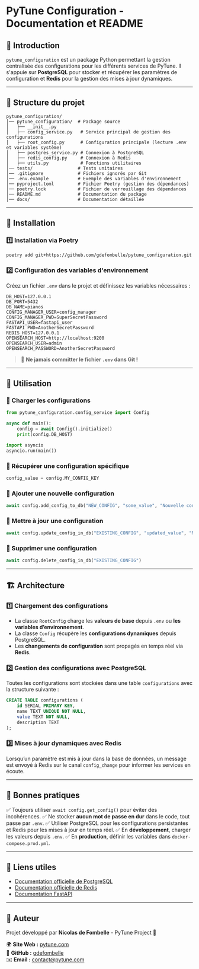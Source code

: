 # PyTune Configuration - Documentation et README

## 📌 Introduction
`pytune_configuration` est un package Python permettant la gestion centralisée des configurations pour les différents services de PyTune. Il s'appuie sur **PostgreSQL** pour stocker et récupérer les paramètres de configuration et **Redis** pour la gestion des mises à jour dynamiques.

---

## 📁 Structure du projet
```
pytune_configuration/
│── pytune_configuration/  # Package source
│   ├── __init__.py
│   ├── config_service.py   # Service principal de gestion des configurations
│   ├── root_config.py      # Configuration principale (lecture .env et variables système)
│   ├── postgres_service.py # Connexion à PostgreSQL
│   ├── redis_config.py     # Connexion à Redis
│   ├── utils.py            # Fonctions utilitaires
│── tests/                 # Tests unitaires
│── .gitignore             # Fichiers ignorés par Git
│── .env.example           # Exemple des variables d'environnement
│── pyproject.toml         # Fichier Poetry (gestion des dépendances)
│── poetry.lock            # Fichier de verrouillage des dépendances
│── README.md              # Documentation du package
│── docs/                  # Documentation détaillée
```

---

## 🔧 Installation

### 1️⃣ Installation via Poetry
```bash
poetry add git+https://github.com/gdefombelle/pytune_configuration.git
```

### 2️⃣ Configuration des variables d'environnement
Créez un fichier `.env` dans le projet et définissez les variables nécessaires :

```
DB_HOST=127.0.0.1
DB_PORT=5432
DB_NAME=pianos
CONFIG_MANAGER_USER=config_manager
CONFIG_MANAGER_PWD=SuperSecretPassword
FASTAPI_USER=fastapi_user
FASTAPI_PWD=AnotherSecretPassword
REDIS_HOST=127.0.0.1
OPENSEARCH_HOST=http://localhost:9200
OPENSEARCH_USER=admin
OPENSEARCH_PASSWORD=AnotherSecretPassword
```
> 📌 **Ne jamais committer le fichier `.env` dans Git !**

---

## 🚀 Utilisation

### 🔹 Charger les configurations

```python
from pytune_configuration.config_service import Config

async def main():
    config = await Config().initialize()
    print(config.DB_HOST)

import asyncio
asyncio.run(main())
```

### 🔹 Récupérer une configuration spécifique
```python
config_value = config.MY_CONFIG_KEY
```

### 🔹 Ajouter une nouvelle configuration
```python
await config.add_config_to_db("NEW_CONFIG", "some_value", "Nouvelle config ajoutée")
```

### 🔹 Mettre à jour une configuration
```python
await config.update_config_in_db("EXISTING_CONFIG", "updated_value", "Mise à jour")
```

### 🔹 Supprimer une configuration
```python
await config.delete_config_in_db("EXISTING_CONFIG")
```

---

## 🏗️ Architecture
### 1️⃣ **Chargement des configurations**
- La classe `RootConfig` charge les **valeurs de base** depuis `.env` ou **les variables d’environnement**.
- La classe `Config` récupère les **configurations dynamiques** depuis PostgreSQL.
- Les **changements de configuration** sont propagés en temps réel via **Redis**.

### 2️⃣ **Gestion des configurations avec PostgreSQL**
Toutes les configurations sont stockées dans une table `configurations` avec la structure suivante :
```sql
CREATE TABLE configurations (
    id SERIAL PRIMARY KEY,
    name TEXT UNIQUE NOT NULL,
    value TEXT NOT NULL,
    description TEXT
);
```

### 3️⃣ **Mises à jour dynamiques avec Redis**
Lorsqu’un paramètre est mis à jour dans la base de données, un message est envoyé à Redis sur le canal `config_change` pour informer les services en écoute.

---

## 📜 Bonnes pratiques
✅ Toujours utiliser `await config.get_config()` pour éviter des incohérences.
✅ Ne stocker **aucun mot de passe en dur** dans le code, tout passe par `.env`.
✅ Utiliser PostgreSQL pour les configurations persistantes et Redis pour les mises à jour en temps réel.
✅ En **développement**, charger les valeurs depuis `.env`.
✅ En **production**, définir les variables dans `docker-compose.prod.yml`.

---

## 🔗 Liens utiles
- [Documentation officielle de PostgreSQL](https://www.postgresql.org/docs/)
- [Documentation officielle de Redis](https://redis.io/docs/)
- [Documentation FastAPI](https://fastapi.tiangolo.com/)

---

## 📌 Auteur
Projet développé par **Nicolas de Fombelle** - PyTune Project 🎵

🌍 **Site Web :** [pytune.com](https://pytune.com)  
🐙 **GitHub :** [gdefombelle](https://github.com/gdefombelle)  
✉️ **Email :** contact@pytune.com


